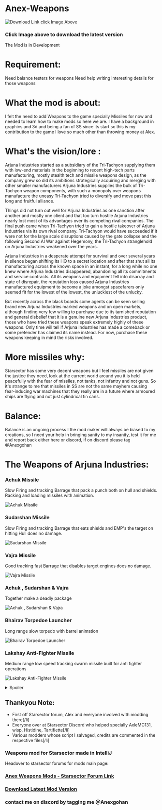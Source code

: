 # Anex-Weapons

[![Download Link click Image Above](https://i.imgur.com/Lztn7qM.png)](https://github.com/Anexgohan/Anex-Weapons/releases/latest/)
### Click Image above to download the latest version

The Mod is in Development

# Requirement:
Need balance testers for weapons 
Need help writing interesting details for those weapons

# What the mod is about:
I felt the need to add Weapons to the game specially Missiles for now and needed to learn how to make mods so here we are.
I have a background in graphics and 3d and being a fan of SS since its start so this is my contribution to the game I love so much other than throwing money at Alex.

# What's the vision/lore :
Arjuna Industries started as a subsidiary of the Tri-Tachyon supplying them with low-end materials in the beginning to recent high-tech parts manufacturing, mostly stealth tech and missile weapons design, as the company grew so did its ambitions strategically acquiring and merging with other smaller manufacturers Arjuna Industries supplies the bulk of Tri-Tachyon weapon components, with such a monopoly over weapons manufacture the uneasy Tri-Tachyon tried to diversify and move past this long and fruitful alliance.

Things did not turn out well for Arjuna Industries as one sanction after another and mostly one client and that too turn hostile Arjuna Industries nearly lost most of its advantages over its competing rival companies. The final push came when Tri-Tachyon tried to gain a hostile takeover of Arjuna Industries via its own rival company. 
Tri-Tachyon would have succeeded if it were not for the large scale disruptions caused by the gate collapse and the following Second AI War against Hegemony, the Tri-Tachyon stranglehold on Arjuna Industries weakened over the years.

Arjuna Industries in a desperate attempt for survival and over several years in silence began shifting its HQ to a secret location and after that shut all its manufacturing across the known space in an instant, for a long while no one knew where Arjuna Industries disappeared, abandoning all its commitments and service contracts. All its weapons and equipment fell into disarray and state of disrepair, the reputation loss caused Arjuna Industries manufactured equipment to become a joke amongst spacefarers only seemed fit for the lowest of the lowest, the unluckiest of the unlucky.

But recently across the black boards some agents can be seen selling brand new Arjuna Industries marked weapons and on open markets, although finding very few willing to purchase due to its tarnished reputation and general disbelief that it is a genuine new Arjuna Industries product, those who have tried these weapons speak extremely highly of these weapons.
Only time will tell if Arjuna Industries has made a comeback or some pretender has claimed its name instead.
For now, purchase these weapons keeping in mind the risks involved.

# More missiles why:
Starsector has some very decent weapons but I feel missiles are not given the justice they need, look at the current world around you it is held peacefully with the fear of missiles, not tanks, not infantry and not guns. So it's strange to me that missiles in SS are not the same mayhem causing fear-inducing war machines that they really are in a future where armoured ships are flying and not just cylindrical tin cans.

# Balance:
Balance is an ongoing process I the mod maker will always be biased to my creations, so I need your help in bringing sanity to my insanity, test it for me and report back either here or discord, if on discord please tag @Anexgohan

# The Weapons of Arjuna Industries:


### Achuk Missile 
Slow Firing and tracking Barrage that pack a punch both on hull and shields. Racking and loading missiles with animation.

![Achuk Missile](https://media.giphy.com/media/Vbhr5LHGTxfIKskMTn/giphy-downsized-large.gif)

### Sudarshan Missile
Slow Firing and tracking Barrage that eats shields and EMP's the target on hitting Hull does no damage.

![Sudarshan Missile](https://media.giphy.com/media/AIQoWuumMWysVdTEEY/giphy-downsized-large.gif)

### Vajra Missile
Good tracking fast Barrage that disables target engines does no damage.

![Vajra Missile](https://media.giphy.com/media/gXGSmTjAMxtkxpyYeo/giphy-downsized-large.gif)

### Achuk , Sudarshan & Vajra
Together make a deadly package

![Achuk , Sudarshan & Vajra](https://media.giphy.com/media/2ZWFXyXwcch9IxDM46/giphy-downsized-large.gif)

### Bhairav Torpedoe Launcher
Long range slow torpedo with barrel animation

![Bhairav Torpedoe Launcher](https://media.giphy.com/media/0utrSdNcnAHAWdiyOT/giphy-downsized-large.gif)

### Lakshay Anti-Fighter Missile
Medium range low speed tracking swarm missile built for anti fighter operations

![Lakshay Anti-Fighter Missile](https://media.giphy.com/media/yV0fgstw58m1CDva1A/giphy-downsized-large.gif)

<details>
  <summary>Spoiler</summary>
  
  ```
  More to follow
  ```
</details>

## Thankyou Note:

* First off Starsector forum, Alex and everyone involved with modding there[/li]
* Everyone over at Starsector Discord who helped specially AxleMC131, wisp, Histidine, Tartiflette[/li]
* Various modders whose script I salvaged, credits are commented in the respective files[/li]


### Weapons mod for Starsector made in IntelliJ

Headover to starsector forums for mods main page:

### [Anex Weapons Mods - Starsector Forum Link](https://fractalsoftworks.com/forum/index.php?topic=24084.0)

### [Download Latest Mod Version](https://github.com/Anexgohan/Anex-Weapons/releases/latest/)

### contact me on discord by tagging me @Anexgohan



